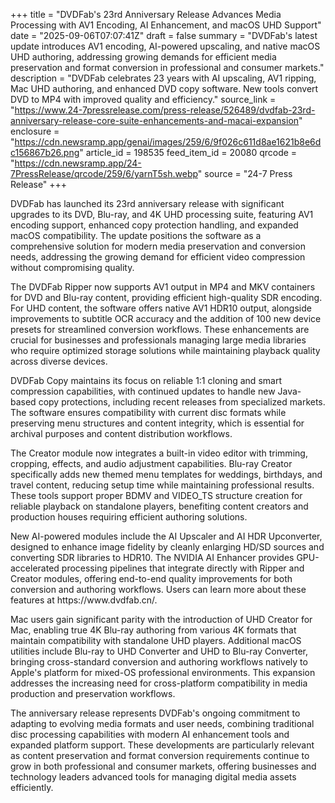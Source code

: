 +++
title = "DVDFab's 23rd Anniversary Release Advances Media Processing with AV1 Encoding, AI Enhancement, and macOS UHD Support"
date = "2025-09-06T07:07:41Z"
draft = false
summary = "DVDFab's latest update introduces AV1 encoding, AI-powered upscaling, and native macOS UHD authoring, addressing growing demands for efficient media preservation and format conversion in professional and consumer markets."
description = "DVDFab celebrates 23 years with AI upscaling, AV1 ripping, Mac UHD authoring, and enhanced DVD copy software. New tools convert DVD to MP4 with improved quality and efficiency."
source_link = "https://www.24-7pressrelease.com/press-release/526489/dvdfab-23rd-anniversary-release-core-suite-enhancements-and-macai-expansion"
enclosure = "https://cdn.newsramp.app/genai/images/259/6/9f026c611d8ae1621b8e6dc156867b26.png"
article_id = 198535
feed_item_id = 20080
qrcode = "https://cdn.newsramp.app/24-7PressRelease/qrcode/259/6/yarnT5sh.webp"
source = "24-7 Press Release"
+++

<p>DVDFab has launched its 23rd anniversary release with significant upgrades to its DVD, Blu-ray, and 4K UHD processing suite, featuring AV1 encoding support, enhanced copy protection handling, and expanded macOS compatibility. The update positions the software as a comprehensive solution for modern media preservation and conversion needs, addressing the growing demand for efficient video compression without compromising quality.</p><p>The DVDFab Ripper now supports AV1 output in MP4 and MKV containers for DVD and Blu-ray content, providing efficient high-quality SDR encoding. For UHD content, the software offers native AV1 HDR10 output, alongside improvements to subtitle OCR accuracy and the addition of 100 new device presets for streamlined conversion workflows. These enhancements are crucial for businesses and professionals managing large media libraries who require optimized storage solutions while maintaining playback quality across diverse devices.</p><p>DVDFab Copy maintains its focus on reliable 1:1 cloning and smart compression capabilities, with continued updates to handle new Java-based copy protections, including recent releases from specialized markets. The software ensures compatibility with current disc formats while preserving menu structures and content integrity, which is essential for archival purposes and content distribution workflows.</p><p>The Creator module now integrates a built-in video editor with trimming, cropping, effects, and audio adjustment capabilities. Blu-ray Creator specifically adds new themed menu templates for weddings, birthdays, and travel content, reducing setup time while maintaining professional results. These tools support proper BDMV and VIDEO_TS structure creation for reliable playback on standalone players, benefiting content creators and production houses requiring efficient authoring solutions.</p><p>New AI-powered modules include the AI Upscaler and AI HDR Upconverter, designed to enhance image fidelity by cleanly enlarging HD/SD sources and converting SDR libraries to HDR10. The NVIDIA AI Enhancer provides GPU-accelerated processing pipelines that integrate directly with Ripper and Creator modules, offering end-to-end quality improvements for both conversion and authoring workflows. Users can learn more about these features at https://www.dvdfab.cn/.</p><p>Mac users gain significant parity with the introduction of UHD Creator for Mac, enabling true 4K Blu-ray authoring from various 4K formats that maintain compatibility with standalone UHD players. Additional macOS utilities include Blu-ray to UHD Converter and UHD to Blu-ray Converter, bringing cross-standard conversion and authoring workflows natively to Apple's platform for mixed-OS professional environments. This expansion addresses the increasing need for cross-platform compatibility in media production and preservation workflows.</p><p>The anniversary release represents DVDFab's ongoing commitment to adapting to evolving media formats and user needs, combining traditional disc processing capabilities with modern AI enhancement tools and expanded platform support. These developments are particularly relevant as content preservation and format conversion requirements continue to grow in both professional and consumer markets, offering businesses and technology leaders advanced tools for managing digital media assets efficiently.</p>